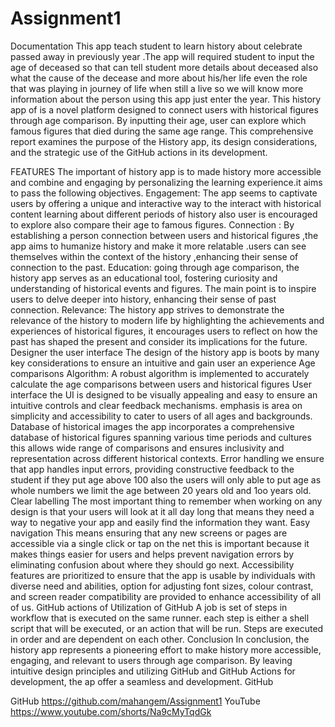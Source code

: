 # Assignment1
Documentation
This app teach student to learn history about  celebrate passed away in previously year .The app will required student to input the age of deceased so that can tell student more details about deceased  also what the cause of the decease and more about his/her life even the role that was playing in journey of life when still a live so we will know more information about the person using this app  just enter the year. This history app of is a novel platform designed to connect users with historical figures through age comparison. By inputting their age, user can explore which famous figures that died during the same age range. This comprehensive report examines the purpose of the History app, its design considerations, and the strategic use of the GitHub actions in its development.

FEATURES
The important of history app is to made history more accessible and combine and engaging by personalizing the learning experience.it aims to pass the following objectives.
Engagement: The app seems to captivate users by offering a unique and interactive way to the interact with historical content learning about different periods of history also user is encouraged to explore also compare their age to famous figures.
Connection : By establishing a person connection between users and historical figures ,the app aims to humanize history and make it more relatable .users can see themselves within the context of the history ,enhancing their sense of connection to the past.
Education: going through age comparison, the history app serves as an educational tool, fostering curiosity and understanding of historical events and figures. The main point is to inspire users to delve deeper into history, enhancing their sense of past connection.
Relevance: The history app strives to demonstrate the relevance of the history to modern life by highlighting the achievements and experiences of historical figures, it encourages users to reflect on how the past has shaped the present and consider its implications for the future.
Designer the user interface
The design of the history app is boots by many key considerations to ensure an intuitive and gain user an experience
Age comparisons Algorithm: A robust algorithm is implemented to accurately calculate the age comparisons between users and historical figures
User interface the UI is designed to be visually appealing and easy to ensure an intuitive controls and clear feedback mechanisms. emphasis is area on simplicity and accessibility to cater to users of all ages and backgrounds.
Database of historical images the app incorporates a comprehensive database of historical figures spanning various time periods and cultures this allows wide range of comparisons and ensures inclusivity and representation across different historical contexts.
Error handling we ensure that app handles input errors, providing constructive feedback to the student if they put age above 100 also the users will only able to put age as whole numbers we limit the age between 20 years old and 1oo years old.
Clear labelling 
The most important thing to remember when working on any design is that your users will look at it all day long that means they need a way to negative your app and easily find the information they want.
Easy navigation 
This means ensuring that any new screens or pages are accessible via a single click or tap on the net this is important because it makes things easier for users and helps prevent navigation errors by eliminating confusion about where they should go next. 
Accessibility features are prioritized to ensure that the app is usable by individuals with diverse need and abilities, option for adjusting font sizes, colour contrast, and screen reader compatibility are provided to enhance accessibility of all of us.
GitHub actions of Utilization of GitHub
A job is set of steps in workflow that is executed on the same runner. each step is either a shell script that will be executed, or an action that will be run. Steps are executed in order and are dependent on each other.
Conclusion
In conclusion, the history app represents a pioneering effort to make history more accessible, engaging, and relevant to users through age comparison. By leaving intuitive design principles and utilizing GitHub and GitHub Actions for development, the ap offer a seamless and development. 
GitHub 

GitHub
https://github.com/mahangem/Assignment1
YouTube
https://www.youtube.com/shorts/Na9cMyTqdGk
